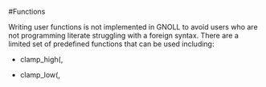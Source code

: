 ---
---

#Functions

Writing user functions is not implemented in GNOLL to avoid users who are not programming literate struggling with a foreign syntax.
There are a limited set of predefined functions that can be used including:

- clamp_high(<roll>, <clamp value>

- clamp_low(<roll>, <clamp value>
